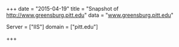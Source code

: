 
+++
date = "2015-04-19"
title = "Snapshot of http://www.greensburg.pitt.edu"
data = "www.greensburg.pitt.edu"

Server = ["IIS"]
domain = ["pitt.edu"]


+++
#
